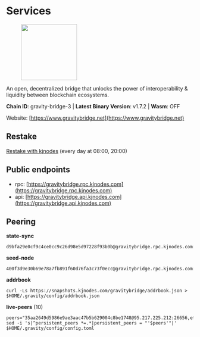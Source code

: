 # Services

<figure><img src="https://raw.githubusercontent.com/kj89/testnet_manuals/main/pingpub/logos/gravitybridge.png" width="150" alt=""><figcaption></figcaption></figure>

An open, decentralized bridge that unlocks the power of  interoperability & liquidity between blockchain ecosystems.

**Chain ID**: gravity-bridge-3 | **Latest Binary Version**: v1.7.2 | **Wasm**: OFF

Website: [https://www.gravitybridge.net](https://www.gravitybridge.net)

## Restake

[Restake with kjnodes](https://restake.app/gravitybridge/gravityvaloper1nw3uavthnjwsgrrjzav2wdg9m0pw7k4fc7hvlz) (every day at 08:00, 20:00)
## Public endpoints

* rpc: [https://gravitybridge.rpc.kjnodes.com](https://gravitybridge.rpc.kjnodes.com)
* api: [https://gravitybridge.api.kjnodes.com](https://gravitybridge.api.kjnodes.com)

## Peering

**state-sync**

```
d9bfa29e0cf9c4ce0cc9c26d98e5d97228f93b0b@gravitybridge.rpc.kjnodes.com:26656
```

**seed-node**

```
400f3d9e30b69e78a7fb891f60d76fa3c73f0ecc@gravitybridge.rpc.kjnodes.com:26659
```

**addrbook**
```
curl -Ls https://snapshots.kjnodes.com/gravitybridge/addrbook.json > $HOME/.gravity/config/addrbook.json
```

**live-peers** (10)
```
peers="35aa2649d5986e9ae3aac47b5b629004c8be1748@95.217.225.212:26656,ef05d5aca4398f4b217b9bbf08729a1338c67eeb@142.132.193.186:36656,ca4270ebed73b4d0982450aac16fe08860410fac@142.132.248.138:26626,d9bfa29e0cf9c4ce0cc9c26d98e5d97228f93b0b@65.109.88.38:26656,f750840e55b48690e6078fca417dace5433a2e8b@65.108.135.212:23656,782d0262283415af141497ac5f23c7262cac7b8f@46.4.79.183:26646,da401c011881747aa47b7348349edfc855794ba2@74.208.108.68:26656,774406f9e2c9c65e084effc8d823c470b82de6d0@146.19.24.186:26656,4cd92ed2cfb0637e326a9f270e476586ef86b0c3@65.108.46.123:26656,9c3beda36b4e6d0a14fcb4e1a7823bb5495bcb10@159.69.58.176:26656"
sed -i 's|^persistent_peers *=.*|persistent_peers = "'$peers'"|' $HOME/.gravity/config/config.toml
```

